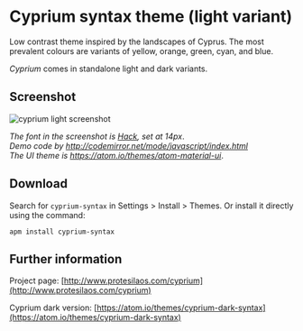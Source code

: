 # Cyprium syntax theme (light variant)

Low contrast theme inspired by the landscapes of Cyprus. The most prevalent colours are variants of yellow, orange, green, cyan, and blue.

*Cyprium* comes in standalone light and dark variants.

## Screenshot

![cyprium light screenshot](https://raw.githubusercontent.com/protesilaos/prot16/master/cyprium/img/cyprium_light_sample.png)

*The font in the screenshot is [Hack](https://github.com/chrissimpkins/Hack), set at 14px*.  
*Demo code by http://codemirror.net/mode/javascript/index.html*  
*The UI theme is https://atom.io/themes/atom-material-ui*.

## Download

Search for `cyprium-syntax` in Settings > Install > Themes. Or install it directly using the command:

```shell
apm install cyprium-syntax
```

## Further information

Project page: [http://www.protesilaos.com/cyprium](http://www.protesilaos.com/cyprium)

Cyprium dark version: [https://atom.io/themes/cyprium-dark-syntax](https://atom.io/themes/cyprium-dark-syntax)
